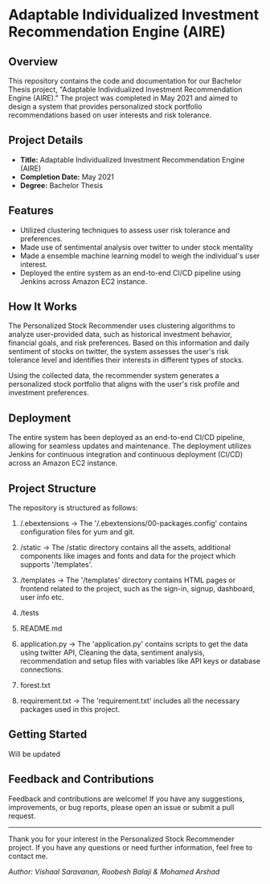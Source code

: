 # Adaptable Individualized Investment Recommendation Engine (AIRE)


## Overview

This repository contains the code and documentation for our Bachelor Thesis project, "Adaptable Individualized Investment Recommendation Engine (AIRE)." The project was completed in May 2021 and aimed to design a system that provides personalized stock portfolio recommendations based on user interests and risk tolerance.

## Project Details

- **Title:** Adaptable Individualized Investment Recommendation Engine (AIRE)
- **Completion Date:** May 2021
- **Degree:** Bachelor Thesis

## Features

- Utilized clustering techniques to assess user risk tolerance and preferences.
- Made use of sentimental analysis over twitter to under stock mentality
- Made a ensemble machine learning model to weigh the individual's user interest. 
- Deployed the entire system as an end-to-end CI/CD pipeline using Jenkins across Amazon EC2 instance.

## How It Works

The Personalized Stock Recommender uses clustering algorithms to analyze user-provided data, such as historical investment behavior, financial goals, and risk preferences. Based on this information and daily sentiment of stocks on twitter, the system assesses the user's risk tolerance level and identifies their interests in different types of stocks.

Using the collected data, the recommender system generates a personalized stock portfolio that aligns with the user's risk profile and investment preferences.

## Deployment

The entire system has been deployed as an end-to-end CI/CD pipeline, allowing for seamless updates and maintenance. The deployment utilizes Jenkins for continuous integration and continuous deployment (CI/CD) across an Amazon EC2 instance.

## Project Structure

The repository is structured as follows:

1. /.ebextensions -> The '/.ebextensions/00-packages.config' contains configuration files for yum and git.

2. /static -> The /static directory contains all the assets, additional components like images and fonts and data for the project which supports '/templates'.

3. /templates -> The '/templates' directory contains HTML pages or frontend related to the project, such as the sign-in, signup, dashboard, user info etc.

4. /tests 

5. README.md 

6. application.py -> The 'application.py' contains scripts to get the data using twitter API, Cleaning the data, sentiment analysis, recommendation and setup files with variables like API keys or database connections.

7. forest.txt 

8. requirement.txt -> The 'requirement.txt' includes all the necessary packages used in this project.


## Getting Started

Will be updated

## Feedback and Contributions

Feedback and contributions are welcome! If you have any suggestions, improvements, or bug reports, please open an issue or submit a pull request.

---

Thank you for your interest in the Personalized Stock Recommender project. If you have any questions or need further information, feel free to contact me.

*Author: Vishaal Saravanan, Roobesh Balaji & Mohamed Arshad*
